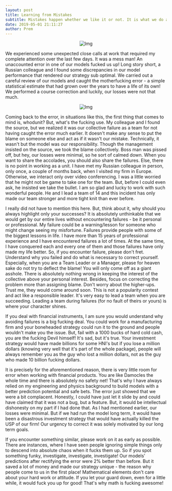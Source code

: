 ```yaml
---
layout: post
title: Learning from Mistakes
subtitle: Mistakes happen whether we like it or not. It is what we do after encountering an error that will make or break us.
date: 2019-05-01 21:11:27
author: Prem
---
```


<div class="block">
          <center><img src="{{ site.baseurl }}/img/ce.jpg" alt="Img"></center>
          </div>

We experienced some unexpected close calls at work that required my complete attention over the last few days. It was a mess man! An unaccounted error in one of our models fucked us up! Long story short, a Russian colleague and I found some discrepancies in our model performance that rendered our strategy sub optimal. We carried out a careful review of our models and caught the motherfucking error - a simple statistical estimate that had grown over the years to have a life of its own! We performed a course correction and luckily, our losses were not that much.

<div class="block">
          <center><img src="{{ site.baseurl }}/img/whodunit.png" alt="Img"></center>
          </div>

Coming back to the error, in situations like this, the first thing that comes to mind is, whodunit? But, what's the fucking use. My colleague and I found the source, but we realized it was our collective failure as a team for not having caught the error much earlier. It doesn't make any sense to put the blame on someone else and act as if it wasn't our mistake. Technically, it wasn't but the model was our responsibility. Though the management insisted on the source, we took the blame collectively. Boss man was pissed off, but hey, our losses were minimal, so he sort of calmed down. When you want to share the accolades, you should also share the failures. Else, there is no point in working as a unit. I have met my Russian colleague in person, only once, a couple of months back, when I visited my firm in Europe. Otherwise, we interact only over video conferencing. I was a little worried that he might not be game to take one for the team. But, before I could even ask, he insisted we take the bullet. I am so glad and lucky to work with such wonderful people. He and I lead a team of 14 and this incident has only made our team stronger and more tight knit than ever before.

I really did not have to mention this here. But, think about it, why should you always highlight only your successes? It is absolutely unthinkable that we would get by our entire lives without encountering failures -  be it personal or professional. My failure could be a warning/lesson for someone who might change seeing my misfortune. Failures provide people with some of the biggest lessons in life. I have more than 15 years of professional experience and I have encountered failures a lot of times. At the same time, I have conquered each and every one of them and those failures have only made my life better. So, if you encounter failure, please don't fret. Understand why you failed and do what is necessary to correct yourself. Especially, when you are a Team Leader or a Manager, please for heaven sake do not try to deflect the blame! You will only come off as a giant asshole. There is absolutely nothing wrong in keeping the interest of the collective above your personal interest. Besides, focus on correcting the problem more than assigning blame. Don't worry about the higher-ups. Trust me, they would come around soon. This is not a popularity contest and act like a responsible leader. It's very easy to lead a team when you are succeeding. Leading a team during failures (for no fault of theirs or yours) is where your character shines.

If you deal with financial instruments, I am sure you would understand why avoiding failures is a big fucking deal. You could work for a manufacturing firm and your boneheaded strategy could run it to the ground and people wouldn't make you the issue. But, fail with a 1000 bucks of hard cold cash, you are the fucking Devil himself! It's sad, but it's true. Your investment strategy would have made billions for some HNI's but if you lose a million dollars (knowing very well that it's part of the whole package), people will always remember you as the guy who lost a million dollars, not as the guy who made 10 billion fucking dollars.

It is precisely for the aforementioned reason, there is very little room for error when working with financial products. You are like Damocles the whole time and there is absolutely no safety net! That's why I have always relied on my engineering and physics background to build models with a better prediction potential and safe bets. The error just showed that we were a bit complacent. Honestly, I could have just let it slide by and could have claimed that it was not a bug, but a feature. But, it would be intellectual dishonesty on my part if I had done that. As I had mentioned earlier, our losses were minimal. But if we had run the model long term, it would have been a disastrous investment strategy that would have actually killed the USP of our firm! Our urgency to correct it was solely motivated by our long term goals. 

If you encounter something similar, please work on it as early as possible. There are instances, where I have seen people ignoring simple things only to descend into absolute chaos when it fucks them up. So if you spot something funky, investigate, investigate, investigate! Our models' predictions after rectifying the error were 2% better than before. But it saved a lot of money and made our strategy unique -  the reason why people come to us in the first place! Mathematical elements don't care about your hard work or attitude. If you let your guard down, even for a little while, it would fuck you up for good! That's why math is fucking awesome!
